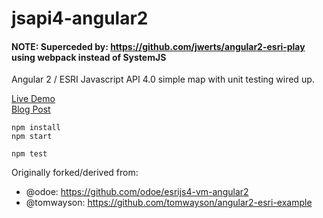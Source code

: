 # jsapi4-angular2

#### NOTE: Superceded by: https://github.com/jwerts/angular2-esri-play using webpack instead of SystemJS

Angular 2 / ESRI Javascript API 4.0 simple map with unit testing wired up.

[Live Demo](http://joshwerts.com/jsapi4-angular2)  
[Blog Post](http://joshwerts.com/blog/2016/05/17/esri-javascript-api-4-with-angular-2-and-typescript/)  

```
npm install
npm start

npm test
```

Originally forked/derived from:
- @odoe: https://github.com/odoe/esrijs4-vm-angular2
- @tomwayson: https://github.com/tomwayson/angular2-esri-example
